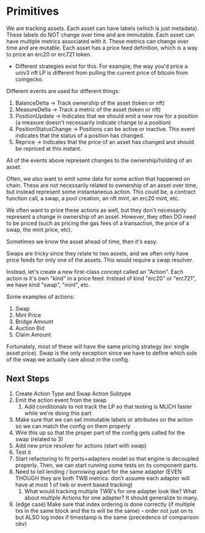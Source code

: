 # Primitives

We are tracking assets.
Each asset can have labels (which is just metadata). These labels do NOT change over time and are immutable.
Each asset can have multiple metrics associated with it. These metrics can change over time and are mutable.
Each asset has a price feed definition, which is a way to price an erc20 or erc721 token.

- Different strategies exist for this. For example, the way you'd price a univ3 nft LP is different from pulling the current price of bitcoin from coingecko.

Different events are used for different things:

1. BalanceDelta -> Track ownership of the asset (token or nft)
2. MeasureDelta -> Track a metric of the asset (token or nft)
3. PositionUpdate -> Indicates that we should emit a new row for a position (a measure doesn't necessarily indicate change to a position)
4. PositionStatusChange -> Positions can be active or inactive. This event indicates that the status of a position has changed.
5. Reprice -> Indicates that the price of an asset has changed and should be repriced at this instant.

All of the events above represent changes to the ownership/holding of an asset.

Often, we also want to emit some data for some action that happened on chain.
These are not necessarily related to ownership of an asset over time, but instead represent some instantaneous action.
This could be, a contract function call, a swap, a pool creation, an nft mint, an erc20 mint, etc.

We often want to price these actions as well, but they don't necessarily represent a change in ownership of an asset.
However, they often DO need to be priced (such as pricing the gas fees of a transaction, the price of a swap, the mint price, etc).

Sometimes we know the asset ahead of time, then it's easy.

Swaps are tricky since they relate to two assets, and we often only have price feeds for only one of the assets.
This would require a swap resolver.

Instead, let's create a new first-class concept called an "Action".
Each action is it's own "kind" in a price feed.
Instead of kind "erc20" or "erc721", we have kind "swap", "mint", etc.

Some examples of actions:

1. Swap
2. Mint Price
3. Bridge Amount
4. Auction Bid
5. Claim Amount

Fortunately, most of these will have the same pricing strategy (ex: single asset price).
Swap is the only exception since we have to define which side of the swap we actually care about in the config.

## Next Steps

1. Create Action Type and Swap Action Subtype
2. Emit the action event from the swap
   1. Add conditionals to not track the LP so that testing is MUCH faster while we're doing this part
3. Make sure that we can set immutable labels or attributes on the action so we can match the config on them properly
4. Wire this up so that the proper part of the config gets called for the swap (related to 3)
5. Add new price resolver for actions (start with swap)
6. Test it
7. Start refactoring to fit ports+adapters model so that engine is decoupled properly. Then, we can start running some tests on its component parts.
8. Need to tell lending / borrowing apart for the same adapter (EVEN THOUGH they are both TWB metrics. don’t assume each adapter will have at most 1 of twb or event based tracking)
   1. What would tracking multiple TWB's for one adapter look like? What about multiple Actions for one adapter? It should generalize to many.
9. (edge case) Make sure that index ordering is done correctly (if multiple txs in the same block and the ts will be the same) - order not just on ts but ALSO log index if timestamp is the same (precedence of comparison obv)
